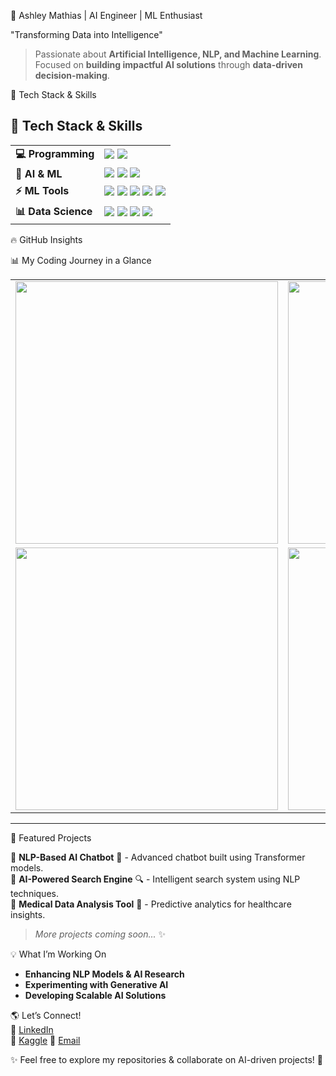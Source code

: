 🚀 Ashley Mathias | AI Engineer | ML Enthusiast  

"Transforming Data into Intelligence"  

> Passionate about **Artificial Intelligence, NLP, and Machine Learning**.  
> Focused on **building impactful AI solutions** through **data-driven decision-making**.  


🌟 Tech Stack & Skills  
<h2> 🚀 Tech Stack & Skills </h2>

<table>
  <tr>
    <td><b>💻 Programming</b></td>
    <td>
      <img src="https://img.shields.io/badge/Python-%2300ADD8.svg?style=for-the-badge&logo=python&logoColor=white" />
      <img src="https://img.shields.io/badge/Kotlin-%237F52FF.svg?style=for-the-badge&logo=kotlin&logoColor=white" />
    </td>
  </tr>
  
  <tr>
    <td><b>🤖 AI & ML</b></td>
    <td>
      <img src="https://img.shields.io/badge/Machine%20Learning-%23FF9800.svg?style=for-the-badge&logo=tensorflow&logoColor=white" />
      <img src="https://img.shields.io/badge/Deep%20Learning-%239C27B0.svg?style=for-the-badge&logo=pytorch&logoColor=white" />
      <img src="https://img.shields.io/badge/NLP-%234CAF50.svg?style=for-the-badge&logo=googletranslate&logoColor=white" />
    </td>
  </tr>

  <tr>
    <td><b>⚡ ML Tools</b></td>
    <td>
      <img src="https://img.shields.io/badge/Jupyter-%23F37626.svg?style=for-the-badge&logo=jupyter&logoColor=white" />
      <img src="https://img.shields.io/badge/Google%20Colab-%23FFD700.svg?style=for-the-badge&logo=googlecolab&logoColor=white" />
      <img src="https://img.shields.io/badge/TensorFlow-%23FF6F00.svg?style=for-the-badge&logo=tensorflow&logoColor=white" />
      <img src="https://img.shields.io/badge/PyTorch-%23EE4C2C.svg?style=for-the-badge&logo=pytorch&logoColor=white" />
      <img src="https://img.shields.io/badge/Scikit--Learn-%23F7931E.svg?style=for-the-badge&logo=scikitlearn&logoColor=white" />
    </td>
  </tr>

  <tr>
    <td><b>📊 Data Science</b></td>
    <td>
      <img src="https://img.shields.io/badge/Pandas-%231B5E20.svg?style=for-the-badge&logo=pandas&logoColor=white" />
      <img src="https://img.shields.io/badge/Numpy-%23013243.svg?style=for-the-badge&logo=numpy&logoColor=white" />
      <img src="https://img.shields.io/badge/Matplotlib-%23F57C00.svg?style=for-the-badge&logo=plotly&logoColor=white" />
      <img src="https://img.shields.io/badge/Seaborn-%230072B5.svg?style=for-the-badge&logo=seaborn&logoColor=white" />
    </td>
  </tr>
</table>


🔥 GitHub Insights  

📊 My Coding Journey in a Glance  
<table>
<tr>
<td> <img src="https://github-readme-stats.vercel.app/api?username=AshleyMathias&show_icons=true&theme=radical&hide_border=true" width="420px"/> </td>
<td> <img src="https://github-readme-streak-stats.herokuapp.com/?user=AshleyMathias&theme=radical&hide_border=true" width="420px"/> </td>
</tr>
<tr>
<td> <img src="https://github-readme-stats.vercel.app/api/top-langs/?username=AshleyMathias&layout=compact&theme=radical&hide_border=true" width="420px"/> </td>
<td> <img src="https://github-profile-summary-cards.vercel.app/api/cards/profile-details?username=AshleyMathias&theme=radical" width="420px"/> </td>
</tr>
</table>  

---

🚀 Featured Projects  

🔹 **NLP-Based AI Chatbot** 🤖 - Advanced chatbot built using Transformer models.  
🔹 **AI-Powered Search Engine** 🔍 - Intelligent search system using NLP techniques.  
🔹 **Medical Data Analysis Tool** 🏥 - Predictive analytics for healthcare insights.  

> _More projects coming soon..._ ✨  


💡 What I’m Working On  
- **Enhancing NLP Models & AI Research**  
- **Experimenting with Generative AI**  
- **Developing Scalable AI Solutions**  


🌎 Let’s Connect!  
📌 [LinkedIn](https://linkedin.com/in/ashleymathias10)  
📌 [Kaggle](https://www.kaggle.com/ashleymathias31)
📌 [Email](ashleymathias100@gmail.com)  


✨ Feel free to explore my repositories & collaborate on AI-driven projects! 🚀
